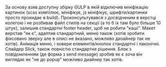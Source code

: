 За основу взяв доступну збірку GULP в якій відключив мініфікацію картинок (scss компілює, мініфікує, js мініфікує, шрифти/картинки просто прокидає в build).
Проконсультувався з досвідченим в верстці колегою і не розбивав файл стилів на секції (а то б їх там було більше 10 штук), залишив стандартні footer header, 
щоб не робити "каші". Макет верстав "як є", адаптив стандартний, меню також (хотів зробити фіксовано зверху але в описі не вказано, можливо дизайнер так не хотів).
Анімація меню, і ховери елементів/кнопок стандартні і лаконічні.
Слайдер Slick, також повністю стандартне рішення.
Блок з повідомленням (де форма з send message) зробив як є хоча він виглядає як "не до popup" можливо диайнер так хотів. 
